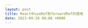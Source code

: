 ```yaml
---
layout: post
title: React中useRef和forwardRef的使用
date: 2023-09-20 00:00 +0800
---
```


<script crossorigin src="https://www.unpkg.com/react@18.2.0/umd/react.development.js"></script>
<script crossorigin src="https://www.unpkg.com/react-dom@18.2.0/umd/react-dom.development.js"></script>
<script src="https://unpkg.com/@babel/standalone/babel.min.js"></script>

<div id="root"></div>

<script type="text/babel">
  class App extends React.Component {
    constructor() {
      super()
      this.state = {
        count: 1
      }
    }

    onClick = () => {
      this.inputRef.focus();
    }

    render() {
      const { count } = this.state;
      return (
        <>
          <input type="text" value={count} ref={ ref => { this.inputRef = ref; }}/>
          <button onClick={() => this.setState({count: count + 1})}>自增</button>
          <button onClick={this.onClick}>聚焦</button>
        </>
      )
    }
  }

  ReactDOM.createRoot(document.getElementById("root")).render(<App />);
</script>


